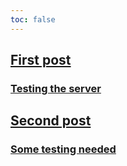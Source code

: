 ```yaml
---
toc: false
---
```


<div class="home grid grid-cols-2">
  <div class="card">
    <a href="./24/04/03">
      <h2>First post</h2>
      <h3>Testing the server</h3>
    </a>
  </div>

  <div class="card">
    <a href="./24/04/04">
      <h2>Second post</h2>
      <h3>Some testing needed</h3>
    </a>
  </div>
</div>